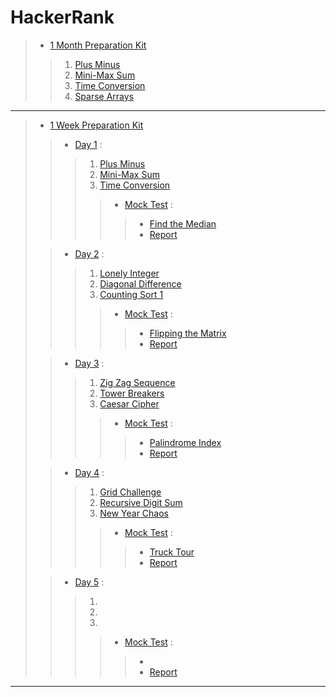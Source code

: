 # HackerRank
> - [1 Month Preparation Kit](./1_Month_Preparation_Kit/)
>> 1. [Plus Minus](1_Month_Preparation_Kit/Plus_Minus.cpp)
>> 2. [Mini-Max Sum](./1_Month_Preparation_Kit/Mini-Max_Sum.cpp)
>> 3. [Time Conversion](./1_Month_Preparation_Kit/Time_Conversion.cpp)
>> 4. [Sparse Arrays](./1_Month_Preparation_Kit/Sparse_Arrays.cpp)
>
---
>
> - [1 Week Preparation Kit](./1_Week_Preparation_Kit/)
>> - [Day 1](./1_Week_Preparation_Kit/Day1/) :
>>> 1. [Plus Minus](1_Week_Preparation_Kit/Day1/Plus_Minus.cpp)
>>> 2. [Mini-Max Sum](./1_Week_Preparation_Kit/Day1/Mini-Max_Sum.cpp)
>>> 3. [Time Conversion](./1_Week_Preparation_Kit/Day1/Time_Conversion.cpp)
>>>> - [Mock Test](./1_Week_Preparation_Kit/Day1/Mock_Test/) :
>>>>> * [Find the Median](./1_Week_Preparation_Kit/Day1/Mock_Test/Mock_Test-Find_the_Median.cpp)
>>>>> * [Report](./1_Week_Preparation_Kit/Day1/Mock_Test/Report_shaharas30-Mock_Test-Find_the_Median.pdf)
>>>>
>>>
>>
>
>> - [Day 2](./1_Week_Preparation_Kit/Day2/) :
>>> 1. [Lonely Integer](./1_Week_Preparation_Kit/Day2/Lonely_Integer.cpp)
>>> 2. [Diagonal Difference](./1_Week_Preparation_Kit/Day2/Diagonal_Difference.cpp)
>>> 3. [Counting Sort 1](./1_Week_Preparation_Kit/Day2/Counting_Sort_1.cpp)
>>>> - [Mock Test](./1_Week_Preparation_Kit/Day2/Mock_Test/) :
>>>>> * [Flipping the Matrix](./1_Week_Preparation_Kit/Day2/Mock_Test/Mock_Test-Flipping_the_Matrix.cpp)
>>>>> * [Report](./1_Week_Preparation_Kit/Day2/Mock_Test/Report_shaharas30-Mock_Test-Flipping_the_Matrix.pdf)
>>>>
>>>
>>
>
>> - [Day 3](./1_Week_Preparation_Kit/Day3/) :
>>> 1. [Zig Zag Sequence](./1_Week_Preparation_Kit/Day3/Zig_Zag_Sequence.cpp)
>>> 2. [Tower Breakers](./1_Week_Preparation_Kit/Day3/Tower_Breakers.cpp)
>>> 3. [Caesar Cipher](./1_Week_Preparation_Kit/Day3/Caesar_Cipher.cpp)
>>>> - [Mock Test](./1_Week_Preparation_Kit/Day3/Mock_Test/) :
>>>>> * [Palindrome Index](./1_Week_Preparation_Kit/Day3/Mock_Test/Mock_Test-Palindrome_Index.cpp)
>>>>> * [Report](./1_Week_Preparation_Kit/Day3/Mock_Test/Report_shaharas30-Mock_Test-Palindrome_Index.pdf)
>>>>
>>>
>>
>
>> - [Day 4](./1_Week_Preparation_Kit/Day4/) :
>>> 1. [Grid Challenge](./1_Week_Preparation_Kit/Day4/Grid_Challenge.cpp)
>>> 2. [Recursive Digit Sum](./1_Week_Preparation_Kit/Day4/Recursive_Digit_Sum.cpp)
>>> 3. [New Year Chaos](./1_Week_Preparation_Kit/Day4/New_Year_Chaos.cpp)
>>>> - [Mock Test](./1_Week_Preparation_Kit/Day4/Mock_Test/) :
>>>>> * [Truck Tour](./1_Week_Preparation_Kit/Day4/Mock_Test/Mock_Test-Truck_Tour.cpp)
>>>>> * [Report](./1_Week_Preparation_Kit/Day4/Mock_Test/Report_shaharas30-Mock_Test-Truck_Tour.pdf)
>>>>
>>>
>>
>
>> - [Day 5](./1_Week_Preparation_Kit/Day5/) :
>>> 1. []()
>>> 2. []()
>>> 3. []()
>>>> - [Mock Test](./1_Week_Preparation_Kit/Day5/Mock_Test/) :
>>>>> * []()
>>>>> * [Report]()
>>>>
>>>
>>
>
---
>

